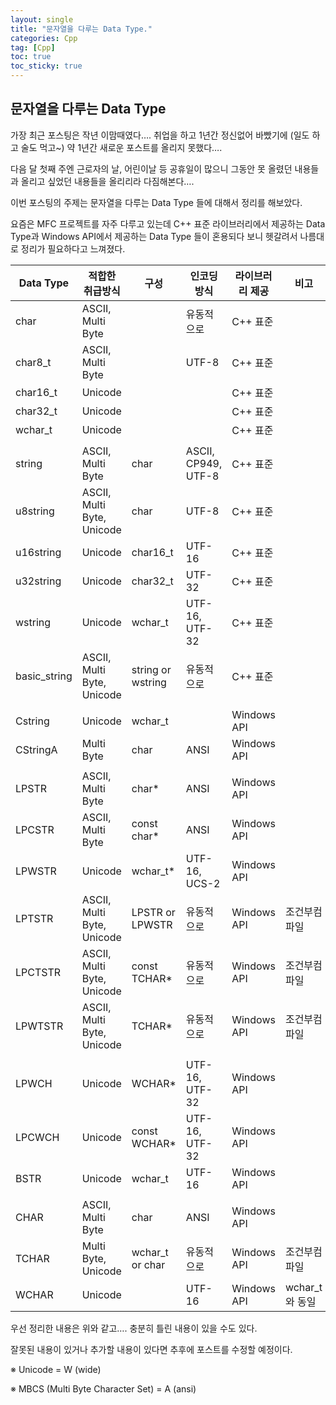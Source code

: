 ```yaml
---
layout: single
title: "문자열을 다루는 Data Type."
categories: Cpp
tag: [Cpp]
toc: true
toc_sticky: true
---
```

## 문자열을 다루는 Data Type

가장 최근 포스팅은 작년 이맘때였다….
취업을 하고 1년간 정신없어 바빴기에 (일도 하고 술도 먹고~)
약 1년간 새로운 포스트를 올리지 못했다….

다음 달 첫째 주엔 근로자의 날, 어린이날 등 공휴일이 많으니 그동안 못 올렸던 내용들과 올리고 싶었던 내용들을 올리리라 다짐해본다….

이번 포스팅의 주제는 문자열을 다루는 Data Type 들에 대해서 정리를 해보았다.

요즘은 MFC 프로젝트를 자주 다루고 있는데 C++ 표준 라이브러리에서 제공하는 Data Type과 Windows API에서 제공하는 Data Type 들이 혼용되다 보니 헷갈려서 나름대로 정리가 필요하다고 느껴졌다.

| Data  Type          | 적합한 취급방식            | 구성              | 인코딩 방식          | 라이브러리 제공 | 비고            |
| ------------------- | -------------------------- | ----------------- | -------------------- | --------------- | --------------- |
| char                | ASCII, Multi Byte          |                   | 유동적으로           | C++ 표준        |                 |
| char8_t             | ASCII, Multi Byte          |                   | UTF-8                | C++ 표준        |                 |
| char16_t            | Unicode                    |                   |                      | C++ 표준        |                 |
| char32_t            | Unicode                    |                   |                      | C++ 표준        |                 |
| wchar_t             | Unicode                    |                   |                      | C++ 표준        |                 |
|                     |                            |                   |                      |                 |                 |
| string              | ASCII, Multi Byte          | char              | ASCII,  CP949, UTF-8 | C++ 표준        |                 |
| u8string            | ASCII, Multi Byte, Unicode | char              | UTF-8                | C++ 표준        |                 |
| u16string           | Unicode                    | char16_t          | UTF-16               | C++ 표준        |                 |
| u32string           | Unicode                    | char32_t          | UTF-32               | C++ 표준        |                 |
| wstring             | Unicode                    | wchar_t           | UTF-16, UTF-32       | C++ 표준        |                 |
| basic_string<TCHAR> | ASCII, Multi Byte, Unicode | string or wstring | 유동적으로           | C++ 표준        |                 |
|                     |                            |                   |                      |                 |                 |
| Cstring             | Unicode                    | wchar_t           |                      | Windows API     |                 |
| CStringA            | Multi Byte                 | char              | ANSI                 | Windows API     |                 |
|                     |                            |                   |                      |                 |                 |
| LPSTR               | ASCII, Multi Byte          | char*             | ANSI                 | Windows API     |                 |
| LPCSTR              | ASCII, Multi Byte          | const char*       | ANSI                 | Windows API     |                 |
| LPWSTR              | Unicode                    | wchar_t*          | UTF-16, UCS-2        | Windows API     |                 |
| LPTSTR              | ASCII, Multi Byte, Unicode | LPSTR or LPWSTR   | 유동적으로           | Windows API     | 조건부컴파일    |
| LPCTSTR             | ASCII, Multi Byte, Unicode | const TCHAR*      | 유동적으로           | Windows API     | 조건부컴파일    |
| LPWTSTR             | ASCII, Multi Byte, Unicode | TCHAR*            | 유동적으로           | Windows API     | 조건부컴파일    |
|                     |                            |                   |                      |                 |                 |
| LPWCH               | Unicode                    | WCHAR*            | UTF-16,  UTF-32      | Windows API     |                 |
| LPCWCH              | Unicode                    | const WCHAR*      | UTF-16,  UTF-32      | Windows API     |                 |
| BSTR                | Unicode                    | wchar_t           | UTF-16               | Windows API     |                 |
|                     |                            |                   |                      |                 |                 |
| CHAR                | ASCII, Multi Byte          | char              | ANSI                 | Windows API     |                 |
| TCHAR               | Multi Byte, Unicode        | wchar_t or char   | 유동적으로           | Windows API     | 조건부컴파일    |
| WCHAR               | Unicode                    |                   | UTF-16               | Windows API     | wchar_t 와 동일 |



우선 정리한 내용은 위와 같고…. 충분히 틀린 내용이 있을 수도 있다.

잘못된 내용이 있거나 추가할 내용이 있다면 추후에 포스트를 수정할 예정이다.



※ Unicode = W (wide)

※ MBCS (Multi Byte Character Set) = A (ansi)
